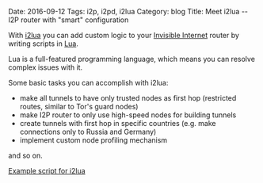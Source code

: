 Date: 2016-09-12
Tags: i2p, i2pd, i2lua
Category: blog
Title: Meet i2lua -- I2P router with "smart" configuration

With [i2lua](https://github.com/majestrate/i2lua) you can add custom logic to your [Invisible Internet](http://i2pd.website) router
 by writing scripts in [Lua](https://en.wikipedia.org/wiki/Lua_%28programming_language%29).

Lua is a full-featured programming language, which means you can resolve complex issues with it. 

Some basic tasks you can accomplish with i2lua:

* make all tunnels to have only trusted nodes as first hop (restricted routes, similar to Tor's guard nodes)
* make I2P router to only use high-speed nodes for building tunnels
* create tunnels with first hop in specific countries (e.g. make connections only to Russia and Germany)
* implement custom node profiling mechanism

and so on.

[Example script for i2lua](https://github.com/majestrate/i2lua/blob/master/contrib/examples/example.lua)
